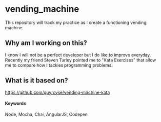 # vending_machine
This repository will track my practice as I create a functioning vending machine.
## Why am I working on this?
I know I will not be a perfect developer but I do like to improve everyday. Recently my friend Steven Turley pointed me to "Kata Exercises" that allow me to compare how I tackles programming problems.
## What is it based on?
https://github.com/guyroyse/vending-machine-kata
#### Keywords
Node, Mocha, Chai, AngularJS, Codepen
